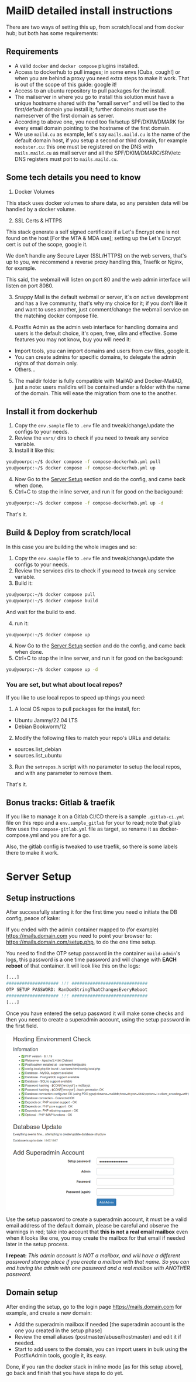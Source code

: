 # MailD detailed install instructions

There are two ways of setting this up, from scratch/local and from docker hub; but both has some requirements:

## Requirements

- A valid `docker` and `docker compose` plugins installed.
- Access to dockerhub to pull images; in some envs [Cuba, cough!] or when you are behind a proxy you need extra steps to make it work. That is out of the scope of this guide: google it!
- Access to an ubuntu repository to pull packages for the install.
- The mailserver in where you go to install this solution must have a unique hostname shared with the "email server" and will be tied to the first/default domain you install it; further domains must use the nameserver of the first domain as server.
- According to above one, you need too fix/setup SPF/DKIM/DMARK for every email domain pointing to the hostname of the first domain.
- We use `maild.cu` as example, let´s say `mails.maild.cu` is the name of the default domain host, if you setup a second or third domain, for example `noobster.cu`: this one must be registered on the DNS with `mails.maild.cu` as mail server and all the SPF/DKIM/DMARC/SRV/etc DNS registers must poit to `mails.maild.cu`.

## Some tech details you need to know

1. Docker Volumes

This stack uses docker volumes to share data, so any persisten data will be handled by a docker volume.

2. SSL Certs & HTTPS

This stack generate a self signed certificate if a Let's Encrypt one is not found on the host [For the MTA & MDA use]; setting up the Let's Encrypt cert is out of the scope, google it.

We don't handle any Secure Layer (SSL/HTTPS) on the web servers, that's up to you, we recommend a reverse proxy handling this, Traefik or Nginx, for example.

This said, the webmail will listen on port 80 and the web admin interface will listen on port 8080.

3. Snappy Mail is the default webmail or server, it´s on active development and has a live community, that's why my choice for it; if you don't like it and want to uses another, just comment/change the webmail service on the matching docker compose file.

4. Postfix Admin as the admin web interface for handling domains and users is the default choice, it's open, free, slim and effective. Some features you may not know, buy you will need it:

- Import tools, you can import domains and users from csv files, google it.
- You can create admins for specific domains, to delegate the admin rights of that domain only.
- Others...

5. The maildir folder is fully compatible with MailAD and Docker-MailAD, just a note: users maildirs will be contained  under a folder with the name of the domain. This will ease the migration from one to the another.

## Install it from dockerhub

1. Copy the `env.sample` file to `.env` file and tweak/change/update the configs to your needs.
2. Review the `vars/` dirs to check if you need to tweak any service variable.
3. Install it like this:

```sh
you@yourpc:~/$ docker compose -f compose-dockerhub.yml pull
you@yourpc:~/$ docker compose -f compose-dockerhub.yml up
```

4. Now Go to the [Server Setup](#server-setup) section and do the config, and came back when done.
5. Ctrl+C to stop the inline server, and run it for good on the backgound:

```sh
you@yourpc:~/$ docker compose -f compose-dockerhub.yml up -d
```

That's it.

## Build & Deploy from scratch/local

In this case you are building the whole images and so:

1. Copy the `env.sample` file to `.env` file and tweak/change/update the configs to your needs.
2. Review the services dirs to check if you need to tweak any service variable.
3. Build it:

```sh
you@yourpc:~/$ docker compose pull
you@yourpc:~/$ docker compose build
```

And wait for the build to end.

4. run it:

```sh
you@yourpc:~/$ docker compose up
```

4. Now Go to the [Server Setup](#server-setup) section and do the config, and came back when done.
5. Ctrl+C to stop the inline server, and run it for good on the backgound:

```sh
you@yourpc:~/$ docker compose up -d
```

### You are set, but what about local repos?

If you like to use local repos to speed up things you need:

1. A local OS repos to pull packages for the install, for:
  - Ubuntu Jammy/22.04 LTS
  - Debian Bookworm/12
2. Modify the following files to match your repo's URLs and details:
  - sources.list_debian
  - sources.list_ubuntu
3. Run the `setrepos.h` script with no parameter to setup the local repos, and with any parameter to remove them.

That's it.

## Bonus tracks: Gitlab & traefik

If you like to manage it on a Gitlab CI/CD there is a sample `.gitlab-ci.yml` file on this repo and a `env.sample_gitlab` for your to read; note that gilab flow uses the `compose-gitlab.yml` file as target, so rename it as docker-compose.yml and you are for a go.

Also, the gitlab config is tweaked to use traefik, so there is some labels there to make it work.

# Server Setup

## Setup instructions

After successfully starting it for the first time you need o initiate the DB config, peace of kake:

If you ended with the admin container mapped to (for example) https://mails.domain.com you need to point your browser to: https://mails.domain.com/setup.php, to do the one time setup.

You need to find the OTP setup password in the container `maild-admin`'s logs, this password is a one time password and will change with **EACH reboot** of that container. It will look like this on the logs:

```sh
[...]
#################### !!! #############################
OTP SETUP PASSWORD: RanDomStringThatChangesEveryReboot
#################### !!! #############################
[...]
```

Once you have entered the setup password it will make some checks and then you need to create a superadmin account, using the setup password in the first field.

![Setup_first](./imgs/setup_first_screen.png)

Use the setup password to create a superadmin account, it must be a valid email address of the default domain, please be careful and observe the warnings in red; take into account that **this is not a real email mailbox** even when it looks like one, you may create the mailbox for that email if needed later in the setup process.

**I repeat:** *This admin account is NOT a mailbox, and will have a different password storage place if you create a mailbox with that name. So you can end having the admin with one password and a real mailbox with ANOTHER password.*

## Domain setup

After ending the setup, go to the login page https://mails.domain.com for example, and create a new domain:

- Add the superadmin mailbox if needed [the superadmin account is the one you created in the setup phase]
- Review the email aliases (postmaster/abuse/hostmaster) and edit it if needed.
- Start to add users to the domain, you can import users in bulk using the PostfixAdmin tools, google it, its easy.

Done, if you ran the docker stack in inline mode [as for this setup above], go back and finish that you have steps to do yet.
